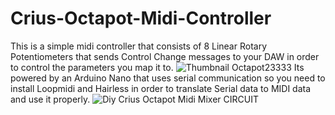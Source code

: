 # Crius-Octapot-Midi-Controller
This is a simple midi controller that consists of 8 Linear Rotary Potentiometers 
that sends Control Change messages to your DAW in order to control the parameters you map it to. 
![Thumbnail Octapot23333](https://user-images.githubusercontent.com/63908995/170828216-bd8b3d49-d733-4bb0-8f1b-ced924883835.png)
Its powered by an Arduino Nano that uses serial communication 
so you need to install Loopmidi and Hairless in order to translate Serial data to MIDI data and use it properly. 
![Diy Crius Octapot Midi Mixer CIRCUIT](https://user-images.githubusercontent.com/63908995/170819726-c140f39f-4413-4d3a-9354-edac3d476982.png)


